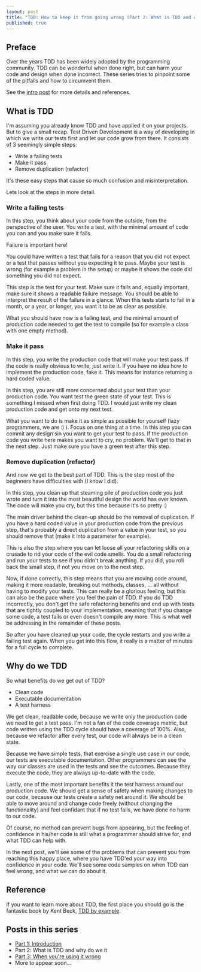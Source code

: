 ```yaml
---
layout: post
title: "TDD: How to keep it from going wrong (Part 2: What is TDD and why do we it)"
published: true
---
```


## Preface
Over the years TDD has been widely adopted by the programming community. TDD can be wonderful when done right, but can harm your code and design
when done incorrect. These series tries to pinpoint some of the pitfalls and how to circumvent them.

See the [intro post](/TDDHowToKeepItFromGoingWrong1/) for more details and references.

## What is TDD
I'm assuming you already know TDD and have applied it on your projects. But to give a small recap.
Test Driven Development is a way of developing in which we write our tests first and let our code grow from there. It consists of 3 seemingly simple steps:

* Write a failing tests
* Make it pass
* Remove duplication (refactor)

It's these easy steps that cause so much confusion and misinterpretation.

Lets look at the steps in more detail.

### Write a failing tests
In this step, you think about your code from the outside, from the perspective of the user.
You write a test, with the minimal amount of code you can and you make sure it fails.

Failure is important here!

You could have written a test that fails for a reason that you did not expect or a test that passes
without you expecting it to pass. Maybe your test is wrong (for example a problem in the setup) or maybe
it shows the code did something you did not expect.

This step is the test for your test. Make sure it fails and, equally important, make sure it shows a readable failure message.
You should be able to interpret the result of the failure in a glance. When this tests starts to fail in a month, or a year, or longer, you
want it to be as clear as possible.

What you should have now is a failing test, and the minimal amount of production code needed to get the test to compile (so for example a class with one empty method).

### Make it pass
In this step, you write the production code that will make your test pass.
If the code is really obvious to write, just write it.
If you have no idea how to implement the production code, fake it. This means for instance returning a hard coded value.

In this step, you are still more concerned about your test than your production code. You want test the green state of your test.
This is something I missed when first doing TDD. I would just write my clean production code and get onto my next test.

What you want to do is make it as simple as possible for yourself (lazy programmers, we are :) ). Focus on one thing at a time.
In this step you can commit any design sin you want to get your test to pass. If the production code you write here makes you want to cry, no problem.
We'll get to that in the next step. Just make sure you have a green test after this step.

### Remove duplication (refactor)
And now we get to the best part of TDD. This is the step most of the beginners have difficulties with (I know I did).

In this step, you clean up that steaming pile of production code you just wrote and turn it into the most beautiful design the world has ever known.
The code will make you cry, but this time because it's so pretty :)

The main driver behind the clean-up should be the removal of duplication. If you have a hard coded value in your production code from the previous step, that's
probably a direct duplication from a value in your test, so you should remove that (make it into a parameter for example).

This is also the step where you can let loose all your refactoring skills on a crusade to rid your code of the evil code smells.
You do a small refactoring and run your tests to see if you didn't break anything. If you did, you roll back the small step, if not you move on to the next step.

Now, if done correctly, this step means that you are moving code around, making it more readable, breaking out methods, classes, ... all without having to modify
your tests. This can really be a glorious feeling, but this can also be the pace where you feel the pain of TDD. If you do TDD incorrectly, you don't get the 
safe refactoring benefits and end up with tests that are tightly coupled to your implementation, meaning that if you change some code, a test fails or even doesn't compile any more.
This is what well be addressing in the remainder of these posts.

So after you have cleaned up your code, the cycle restarts and you write a failing test again. When you get into this flow, it really is a matter of minutes for a full cycle to complete.

## Why do we TDD
So what benefits do we get out of TDD?

* Clean code
* Executable documentation
* A test harness

We get clean, readable code, because we write only the production code we need to get a test pass. I'm not a fan of the code coverage metric, but code written using the TDD cycle
should have a coverage of 100%. Also, because we refactor after every test, our code will always be in a clean state.

Because we have simple tests, that exercise a single use case in our code, our tests are executable documentation. Other programmers can see the way our classes are used in the tests and see
the outcomes. Because they execute the code, they are always up-to-date with the code.

Lastly, one of the most important benefits it the test harness around our production code. We should get a sense of safety when making changes to our code, because our tests create a safety net
around it. We should be able to move around and change code freely (without changing the functionality) and feel confidant that if no test fails, we have done no harm to our code.

Of course, no method can prevent bugs from appearing, but the feeling of confidence in his/her code is still what a programmer should strive for, and what TDD can help with.

In the next post, we'll see some of the problems that can prevent you from reaching this happy place, where you have TDD'ed your way into confidence in your code.
We'll see some code samples on when TDD can feel wrong, and what we can do about it.

## Reference
If you want to learn more about TDD, the first place you should go is the fantastic book by Kent Beck, [TDD by example](http://www.amazon.com/Test-Driven-Development-By-Example/dp/0321146530).

## Posts in this series
* [Part 1: Introduction](/TDDHowToKeepItFromGoingWrong1/)
* Part 2: What is TDD and why do we it
* [Part 3: When you're using it wrong](/TDDHowToKeepItFromGoingWrong3/)
* More to appear soon...